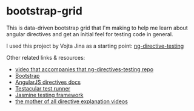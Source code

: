 bootstrap-grid
==============
This is data-driven bootstrap grid that I'm making to help me learn about angular directives and get an initial feel for testing code in general. 

I used this project by Vojta Jina as a starting point:
[ng-directive-testing](https://github.com/vojtajina/ng-directive-testing "ng-directive-testing")

Other related links & resources:
* [video that accompanies that ng-directives-testing repo](http://www.youtube.com/watch?v=rB5b67Cg6bc "Testing Directives")
* [Bootstrap](http://twitter.github.com/bootstrap/ "Twitter Bootstrap") 
* [AngularJS directives docs](http://docs.angularjs.org/guide/directive "AngularJS directives")
* [Testacular test runner](http://vojtajina.github.com/testacular/ "Testacular")
* [Jasmine testing framework](http://pivotal.github.com/jasmine/ "Jasmine")
* [the mother of all directive explanation videos](http://www.youtube.com/watch?v=WqmeI5fZcho "Writing Directives")